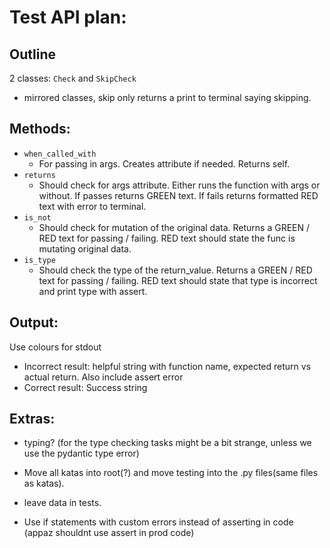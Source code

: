 # Test API plan:

## Outline

2 classes: `Check` and `SkipCheck`
- mirrored classes, skip only returns a print to terminal saying skipping.

## Methods:

- `when_called_with`
    - For passing in args. Creates attribute if needed. Returns self. 
- `returns`
    - Should check for args attribute. Either runs the function with args or without. If passes returns GREEN text. If fails returns formatted RED text with error to terminal.
- `is_not`
    - Should check for mutation of the original data. Returns a GREEN / RED text for passing / failing. RED text should state the func is mutating original data.
- `is_type`
    - Should check the type of the return_value. Returns a GREEN / RED text for passing / failing. RED text should state that type is incorrect and print type with assert.

## Output:

Use colours for stdout

- Incorrect result: helpful string with function name, expected return vs actual return. Also include assert error
- Correct result: Success string


## Extras: 

- typing? (for the type checking tasks might be a bit strange, unless we use the pydantic type error)
- Move all katas into root(?) and move testing into the .py files(same files as katas). 
- leave data in tests. 

- Use if statements with custom errors instead of asserting in code (appaz shouldnt use assert in prod code)
